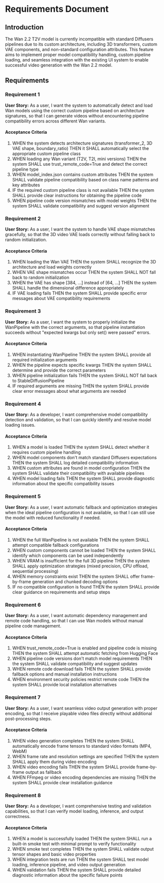 # Requirements Document

## Introduction

The Wan 2.2 T2V model is currently incompatible with standard Diffusers pipelines due to its custom architecture, including 3D transformers, custom VAE components, and non-standard configuration attributes. This feature aims to implement proper model compatibility handling, custom pipeline loading, and seamless integration with the existing UI system to enable successful video generation with the Wan 2.2 model.

## Requirements

### Requirement 1

**User Story:** As a user, I want the system to automatically detect and load Wan models using the correct custom pipeline based on architecture signatures, so that I can generate videos without encountering pipeline compatibility errors across different Wan variants.

#### Acceptance Criteria

1. WHEN the system detects architecture signatures (transformer_2, 3D VAE shape, boundary_ratio) THEN it SHALL automatically select the appropriate custom pipeline class
2. WHEN loading any Wan variant (T2V, T2I, mini versions) THEN the system SHALL use trust_remote_code=True and detect the correct pipeline type
3. WHEN model_index.json contains custom attributes THEN the system SHALL validate pipeline compatibility based on class name patterns and key attributes
4. IF the required custom pipeline class is not available THEN the system SHALL provide clear instructions for obtaining the pipeline code
5. WHEN pipeline code version mismatches with model weights THEN the system SHALL validate compatibility and suggest version alignment

### Requirement 2

**User Story:** As a user, I want the system to handle VAE shape mismatches gracefully, so that the 3D video VAE loads correctly without falling back to random initialization.

#### Acceptance Criteria

1. WHEN loading the Wan VAE THEN the system SHALL recognize the 3D architecture and load weights correctly
2. WHEN VAE shape mismatches occur THEN the system SHALL NOT fall back to random initialization
3. WHEN the VAE has shape [384, ...] instead of [64, ...] THEN the system SHALL handle the dimensional difference appropriately
4. IF VAE loading fails THEN the system SHALL provide specific error messages about VAE compatibility requirements

### Requirement 3

**User Story:** As a user, I want the system to properly initialize the WanPipeline with the correct arguments, so that pipeline instantiation succeeds without "expected kwargs but only set() were passed" errors.

#### Acceptance Criteria

1. WHEN instantiating WanPipeline THEN the system SHALL provide all required initialization arguments
2. WHEN the pipeline expects specific kwargs THEN the system SHALL determine and provide the correct parameters
3. WHEN pipeline initialization fails THEN the system SHALL NOT fall back to StableDiffusionPipeline
4. IF required arguments are missing THEN the system SHALL provide clear error messages about what arguments are needed

### Requirement 4

**User Story:** As a developer, I want comprehensive model compatibility detection and validation, so that I can quickly identify and resolve model loading issues.

#### Acceptance Criteria

1. WHEN a model is loaded THEN the system SHALL detect whether it requires custom pipeline handling
2. WHEN model components don't match standard Diffusers expectations THEN the system SHALL log detailed compatibility information
3. WHEN custom attributes are found in model configuration THEN the system SHALL validate their compatibility with available pipelines
4. WHEN model loading fails THEN the system SHALL provide diagnostic information about the specific compatibility issues

### Requirement 5

**User Story:** As a user, I want automatic fallback and optimization strategies when the ideal pipeline configuration is not available, so that I can still use the model with reduced functionality if needed.

#### Acceptance Criteria

1. WHEN the full WanPipeline is not available THEN the system SHALL attempt compatible fallback configurations
2. WHEN custom components cannot be loaded THEN the system SHALL identify which components can be used independently
3. WHEN VRAM is insufficient for the full 3D pipeline THEN the system SHALL apply optimization strategies (mixed precision, CPU offload, sequential processing)
4. WHEN memory constraints exist THEN the system SHALL offer frame-by-frame generation and chunked decoding options
5. IF no compatible configuration is found THEN the system SHALL provide clear guidance on requirements and setup steps

### Requirement 6

**User Story:** As a user, I want automatic dependency management and remote code handling, so that I can use Wan models without manual pipeline code management.

#### Acceptance Criteria

1. WHEN trust_remote_code=True is enabled and pipeline code is missing THEN the system SHALL attempt automatic fetching from Hugging Face
2. WHEN pipeline code versions don't match model requirements THEN the system SHALL validate compatibility and suggest updates
3. WHEN remote code download fails THEN the system SHALL provide fallback options and manual installation instructions
4. WHEN environment security policies restrict remote code THEN the system SHALL provide local installation alternatives

### Requirement 7

**User Story:** As a user, I want seamless video output generation with proper encoding, so that I receive playable video files directly without additional post-processing steps.

#### Acceptance Criteria

1. WHEN video generation completes THEN the system SHALL automatically encode frame tensors to standard video formats (MP4, WebM)
2. WHEN frame rate and resolution settings are specified THEN the system SHALL apply them during video encoding
3. WHEN video encoding fails THEN the system SHALL provide frame-by-frame output as fallback
4. WHEN FFmpeg or video encoding dependencies are missing THEN the system SHALL provide clear installation guidance

### Requirement 8

**User Story:** As a developer, I want comprehensive testing and validation capabilities, so that I can verify model loading, inference, and output correctness.

#### Acceptance Criteria

1. WHEN a model is successfully loaded THEN the system SHALL run a built-in smoke test with minimal prompt to verify functionality
2. WHEN smoke test completes THEN the system SHALL validate output tensor shapes and basic video properties
3. WHEN integration tests are run THEN the system SHALL test model loading, inference pipeline, and video output generation
4. WHEN validation fails THEN the system SHALL provide detailed diagnostic information about the specific failure points

